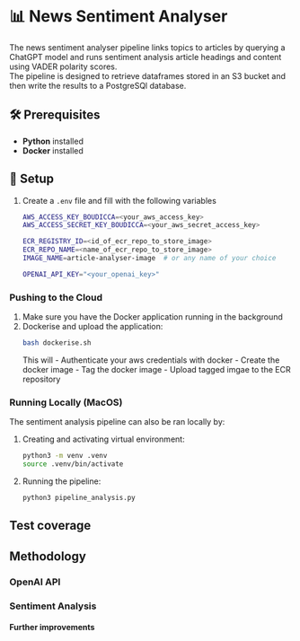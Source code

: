 # 📊 News Sentiment Analyser
The news sentiment analyser pipeline links topics to articles by querying a ChatGPT model and runs sentiment analysis article headings and content using VADER polarity scores.  
The pipeline is designed to retrieve dataframes stored in an S3 bucket and then write the results to a PostgreSQl database.

## 🛠️ Prerequisites
- **Python** installed
- **Docker** installed

## 📂 Setup 
1. Create a `.env` file and fill with the following variables
    ```bash
    AWS_ACCESS_KEY_BOUDICCA=<your_aws_access_key>
    AWS_ACCESS_SECRET_KEY_BOUDICCA=<your_aws_secret_access_key>

    ECR_REGISTRY_ID=<id_of_ecr_repo_to_store_image>
    ECR_REPO_NAME=<name_of_ecr_repo_to_store_image>
    IMAGE_NAME=article-analyser-image  # or any name of your choice

    OPENAI_API_KEY="<your_openai_key>"
    ```

### Pushing to the Cloud
1. Make sure you have the Docker application running in the background
2. Dockerise and upload the application:
    ```bash
    bash dockerise.sh
    ```
    This will
        - Authenticate your aws credentials with docker
        - Create the docker image
        - Tag the docker image
        - Upload tagged imgae to the ECR repository

### Running Locally (MacOS)
The sentiment analysis pipeline can also be ran locally by:

1. Creating and activating virtual environment:
    ```bash
    python3 -m venv .venv
    source .venv/bin/activate
    ```
2. Running the pipeline:
    ```bash
    python3 pipeline_analysis.py
    ```

## Test coverage

## Methodology 


### OpenAI API


### Sentiment Analysis 


#### Further improvements 
